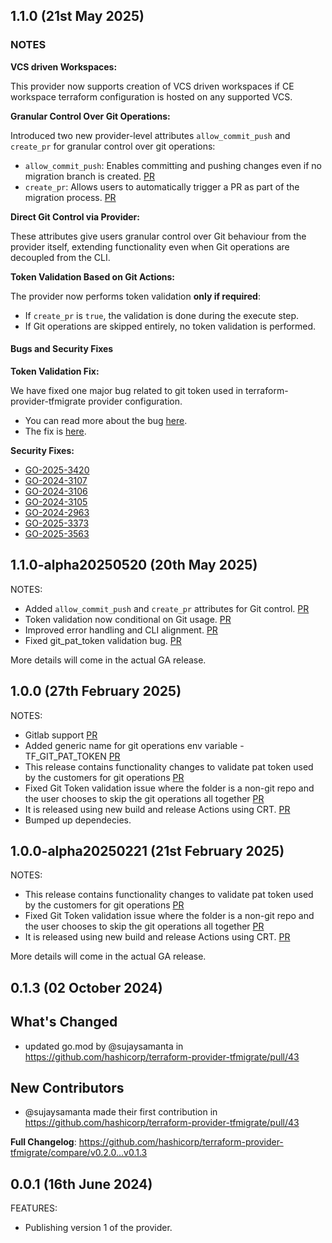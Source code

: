 ## 1.1.0 (21st May 2025)

### NOTES

**VCS driven Workspaces:**

This provider now supports creation of VCS driven workspaces if CE workspace terraform configuration is hosted on any supported VCS.

**Granular Control Over Git Operations:**

Introduced two new provider-level attributes `allow_commit_push` and `create_pr` for granular control over git operations:

- `allow_commit_push`: Enables committing and pushing changes even if no migration branch is created. [PR](https://github.com/hashicorp/terraform-provider-tfmigrate/pull/125)
- `create_pr`: Allows users to automatically trigger a PR as part of the migration process. [PR](https://github.com/hashicorp/terraform-provider-tfmigrate/pull/125)

**Direct Git Control via Provider:**

These attributes give users granular control over Git behaviour from the provider itself, extending functionality even when Git operations are decoupled from the CLI.

**Token Validation Based on Git Actions:**

The provider now performs token validation **only if required**:

- If `create_pr` is `true`, the validation is done during the execute step.
- If Git operations are skipped entirely, no token validation is performed.

#### Bugs and Security Fixes

**Token Validation Fix:**

We have fixed one major bug related to git token used in terraform-provider-tfmigrate provider configuration.

- You can read more about the bug [here](https://github.com/hashicorp/terraform-provider-tfmigrate/issues/117).
- The fix is [here](https://github.com/hashicorp/terraform-provider-tfmigrate/pull/125).

**Security Fixes:**

- [GO-2025-3420](https://osv.dev/vulnerability/GO-2025-3420)
- [GO-2024-3107](https://osv.dev/vulnerability/GO-2024-3107)
- [GO-2024-3106](https://osv.dev/vulnerability/GO-2024-3106)
- [GO-2024-3105](https://osv.dev/vulnerability/GO-2024-3105)
- [GO-2024-2963](https://osv.dev/vulnerability/GO-2024-2963)
- [GO-2025-3373](https://osv.dev/vulnerability/GO-2025-3373)
- [GO-2025-3563](https://osv.dev/vulnerability/GO-2025-3563)

## 1.1.0-alpha20250520 (20th May 2025)

NOTES:

- Added `allow_commit_push` and `create_pr` attributes for Git control. [PR](https://github.com/hashicorp/terraform-provider-tfmigrate/pull/125)
- Token validation now conditional on Git usage. [PR](https://github.com/hashicorp/terraform-provider-tfmigrate/pull/125)
- Improved error handling and CLI alignment. [PR](https://github.com/hashicorp/terraform-provider-tfmigrate/pull/125)
- Fixed git_pat_token validation bug. [PR](https://github.com/hashicorp/terraform-provider-tfmigrate/pull/125)

More details will come in the actual GA release.

## 1.0.0 (27th February 2025)

NOTES:

- Gitlab support [PR](https://github.com/hashicorp/terraform-provider-tfmigrate/pull/53)
- Added generic name for git operations env variable - TF_GIT_PAT_TOKEN [PR](https://github.com/hashicorp/terraform-provider-tfmigrate/pull/53)
- This release contains functionality changes to validate pat token used by the customers for git operations [PR](https://github.com/hashicorp/terraform-provider-tfmigrate/pull/53)
- Fixed Git Token validation issue where the folder is a non-git repo and the user chooses to skip the git operations all together [PR](https://github.com/hashicorp/terraform-provider-tfmigrate/pull/81)
- It is released using new build and release Actions using CRT. [PR](https://github.com/hashicorp/terraform-provider-tfmigrate/pull/80)
- Bumped up dependecies.

## 1.0.0-alpha20250221 (21st February 2025)

NOTES:

- This release contains functionality changes to validate pat token used by the customers for git operations [PR](https://github.com/hashicorp/terraform-provider-tfmigrate/pull/53)
- Fixed Git Token validation issue where the folder is a non-git repo and the user chooses to skip the git operations all together [PR](https://github.com/hashicorp/terraform-provider-tfmigrate/pull/81)
- It is released using new build and release Actions using CRT. [PR](https://github.com/hashicorp/terraform-provider-tfmigrate/pull/80)

More details will come in the actual GA release.

## 0.1.3 (02 October 2024)

## What's Changed

- updated go.mod by @sujaysamanta in <https://github.com/hashicorp/terraform-provider-tfmigrate/pull/43>

## New Contributors

- @sujaysamanta made their first contribution in <https://github.com/hashicorp/terraform-provider-tfmigrate/pull/43>

**Full Changelog**: <https://github.com/hashicorp/terraform-provider-tfmigrate/compare/v0.2.0...v0.1.3>

## 0.0.1 (16th June 2024)

FEATURES:

- Publishing version 1 of the provider.
